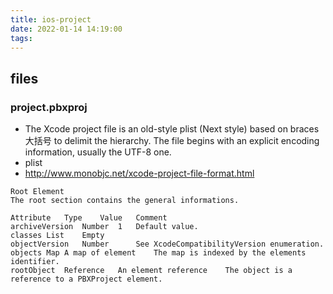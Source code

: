 ```yaml
---
title: ios-project
date: 2022-01-14 14:19:00
tags:
---
```

## files

### project.pbxproj
- The Xcode project file is an old-style plist (Next style) based on braces大括号 to delimit the hierarchy. The file begins with an explicit encoding information, usually the UTF-8 one. 
- plist
- http://www.monobjc.net/xcode-project-file-format.html
```
Root Element
The root section contains the general informations.

Attribute	Type	Value	Comment
archiveVersion	Number	1	Default value.
classes	List	Empty	
objectVersion	Number		See XcodeCompatibilityVersion enumeration.
objects	Map	A map of element	The map is indexed by the elements identifier.
rootObject	Reference	An element reference	The object is a reference to a PBXProject element.
```
